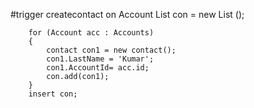 #trigger createcontact on Account
List <contact> con = new List <contact>();
        
        for (Account acc : Accounts)
        {
            contact con1 = new contact();
            con1.LastName = 'Kumar';
            con1.AccountId= acc.id;
            con.add(con1);  
        }
        insert con;
